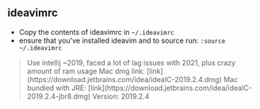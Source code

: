 ## ideavimrc

- Copy the contents of ideavimrc in `~/.ideavimrc`
- ensure that you've installed ideavim and to source run: `:source ~/.ideavimrc`

<blockquote> 
Use intellij ~2019, faced a lot of lag issues with 2021, plus crazy amount of ram usage
Mac dmg link: [link](https://download.jetbrains.com/idea/ideaIC-2019.2.4.dmg)
Mac bundled with JRE: [link](https://download.jetbrains.com/idea/ideaIC-2019.2.4-jbr8.dmg)
Version: 2019.2.4
</blockquote>
